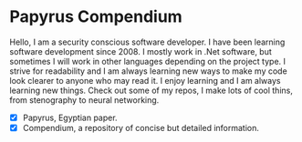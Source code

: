 # Papyrus Compendium
Hello, I am a security conscious software developer. I have been learning software development since 2008. I mostly work in .Net software, but sometimes I will work in other languages depending on the project type. I strive for readability and I am always learning new ways to make my code look clearer to anyone who may read it. I enjoy learning and I am always learning new things. Check out some of my repos, I make lots of cool thins, from stenography to neural networking.

 - [x] Papyrus, Egyptian paper.
 - [x] Compendium, a repository of concise but detailed information.

<!--
- 🔭 I’m currently working on ...
- 🌱 I’m currently learning ...
- 👯 I’m looking to collaborate on ...
- 🤔 I’m looking for help with ...
- 💬 Ask me about ...
- 📫 How to reach me: ...
- 😄 Pronouns: ...
- ⚡ Fun fact: ...
-->
